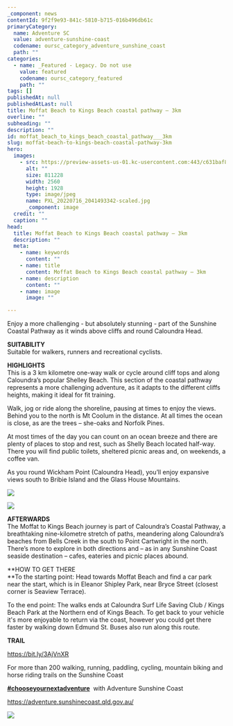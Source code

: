 ```yaml
---
_component: news
contentId: 9f2f9e93-841c-5810-b715-016b496db61c
primaryCategory:
  name: Adventure SC
  value: adventure-sunshine-coast
  codename: oursc_category_adventure_sunshine_coast
  path: ""
categories:
  - name: _Featured - Legacy. Do not use
    value: featured
    codename: oursc_category_featured
    path: ""
tags: []
publishedAt: null
publishedAtLast: null
title: Moffat Beach to Kings Beach coastal pathway – 3km
overline: ""
subheading: ""
description: ""
id: moffat_beach_to_kings_beach_coastal_pathway___3km
slug: moffat-beach-to-kings-beach-coastal-pathway-3km
hero:
  images:
    - src: https://preview-assets-us-01.kc-usercontent.com:443/c631baf8-1b46-001f-580c-d0001b68b4a8/aae0bb79-48d2-4965-aa97-7c62dc781b73/PXL_20220716_2041493342-scaled.jpg
      alt: ""
      size: 811228
      width: 2560
      height: 1928
      type: image/jpeg
      name: PXL_20220716_2041493342-scaled.jpg
      _component: image
  credit: ""
  caption: ""
head:
  title: Moffat Beach to Kings Beach coastal pathway – 3km
  description: ""
  meta:
    - name: keywords
      content: ""
    - name: title
      content: Moffat Beach to Kings Beach coastal pathway – 3km
    - name: description
      content: ""
    - name: image
      image: ""

---
```

Enjoy a more challenging - but absolutely stunning - part of the Sunshine Coastal Pathway as it winds above cliffs and round Caloundra Head.

**SUITABILITY**\
Suitable for walkers, runners and recreational cyclists.

**HIGHLIGHTS**\
This is a 3 km kilometre one-way walk or cycle around cliff tops and along Caloundra’s popular Shelley Beach. This section of the coastal pathway represents a more challenging adventure, as it adapts to the different cliffs heights, making it ideal for fit training.

Walk, jog or ride along the shoreline, pausing at times to enjoy the views. Behind you to the north is Mt Coolum in the distance. At all times the ocean is close, as are the trees – she-oaks and Norfolk Pines.

At most times of the day you can count on an ocean breeze and there are plenty of places to stop and rest, such as Shelly Beach located half-way. There you will find public toilets, sheltered picnic areas and, on weekends, a coffee van.

As you round Wickham Point (Caloundra Head), you’ll enjoy expansive views south to Bribie Island and the Glass House Mountains.

![](https://preview-assets-us-01.kc-usercontent.com:443/c631baf8-1b46-001f-580c-d0001b68b4a8/4b949c17-6bf8-451e-88a8-cb7530b0550c/401_Kings-Beach-Pool_edited.jpg)

![](https://preview-assets-us-01.kc-usercontent.com:443/c631baf8-1b46-001f-580c-d0001b68b4a8/5f298e03-eb61-4d9b-b7b4-20aea5211257/401_Moffat-Beach-Elevated-View_edited.jpg)

**AFTERWARDS**\
The Moffat to Kings Beach journey is part of Caloundra’s Coastal Pathway, a breathtaking nine-kilometre stretch of paths, meandering along Caloundra’s beaches from Bells Creek in the south to Point Cartwright in the north. There’s more to explore in both directions and – as in any Sunshine Coast seaside destination – cafes, eateries and picnic places abound.

\*\*HOW TO GET THERE\
\*\*To the starting point: Head towards Moffat Beach and find a car park near the start, which is in Eleanor Shipley Park, near Bryce Street (closest corner is Seaview Terrace).

To the end point: The walks ends at Caloundra Surf Life Saving Club / Kings Beach Park at the Northern end of Kings Beach. To get back to your vehicle it's more enjoyable to return via the coast, however you could get there faster by walking down Edmund St. Buses also run along this route.

**TRAIL**

<https://bit.ly/3AjVnXR>


For more than 200 walking, running, paddling, cycling, mountain biking and horse riding trails on the Sunshine Coast 

[**#chooseyournextadventure**](https://www.facebook.com/hashtag/chooseyournextadventure?__eep__=6&__tn__=*NK*F)
 with Adventure Sunshine Coast 

<https://adventure.sunshinecoast.qld.gov.au/>


![](https://preview-assets-us-01.kc-usercontent.com:443/c631baf8-1b46-001f-580c-d0001b68b4a8/04918e05-94ce-4397-8193-5b67de8a4afb/401_IMG20200929080720-1024x768.jpg)
